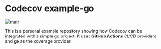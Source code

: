 # [Codecov](https://codecov.io) example-go
<!-- [![codecov](https://codecov.io/gh/codecov/example-go/branch/main/graph/badge.svg?token=tNKcOjlxLo)](https://codecov.io/gh/codecov/example-go)
[![FOSSA Status](https://app.fossa.com/api/projects/git%2Bgithub.com%2Fcodecov%2Fexample-go.svg?type=shield)](https://app.fossa.com/projects/git%2Bgithub.com%2Fcodecov%2Fexample-go?ref=badge_shield) -->


[![main](https://codecov.io/gh/ANiRuDdHa1211/example-go/graph/badge.svg?token=6L7ZWBFBT4)](https://codecov.io/gh/ANiRuDdHa1211/example-go)


This is a personal example repository showing how Codecov can be integrated with a simple go project. It uses **GitHub Actions** CI/CD providers and **go** as the coverage provider.

